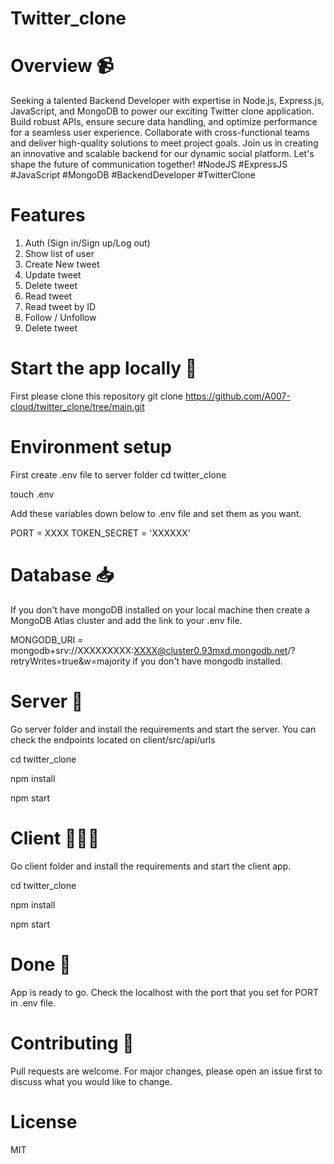 # Twitter_clone
# Overview 📹

Seeking a talented Backend Developer with expertise in Node.js, Express.js, JavaScript, and MongoDB to power our exciting Twitter clone application. Build robust APIs, ensure secure data handling, and optimize performance for a seamless user experience. Collaborate with cross-functional teams and deliver high-quality solutions to meet project goals. Join us in creating an innovative and scalable backend for our dynamic social platform. Let's shape the future of communication together! #NodeJS #ExpressJS #JavaScript #MongoDB #BackendDeveloper #TwitterClone

# Features
1. Auth (Sign in/Sign up/Log out)
2. Show list of user
3. Create New tweet
4. Update tweet
5. Delete tweet
6. Read tweet
7. Read tweet by ID
8. Follow / Unfollow
9. Delete tweet

# Start the app locally 🔌
First please clone this repository
git clone https://github.com/A007-cloud/twitter_clone/tree/main.git

# Environment setup
First create .env file to server folder
cd twitter_clone

touch .env

Add these variables down below to .env file and set them as you want.

PORT = XXXX
TOKEN_SECRET = 'XXXXXX'
# Database 📥
If you don't have mongoDB installed on your local machine then create a MongoDB Atlas cluster and add the link to your .env file.

MONGODB_URI = mongodb+srv://XXXXXXXXX:XXXX@cluster0.93mxd.mongodb.net/?retryWrites=true&w=majority 
if you don't have mongodb installed.
# Server 🔧
Go server folder and install the requirements and start the server. You can check the endpoints located on client/src/api/urls

cd twitter_clone

npm install

npm start

# Client 👨🏼‍💻
Go client folder and install the requirements and start the client app.

cd twitter_clone

npm install

npm start

# Done 🥳
App is ready to go. Check the localhost with the port that you set for PORT in .env file.

# Contributing 🙌
Pull requests are welcome. For major changes, please open an issue first to discuss what you would like to change.
# License
MIT
